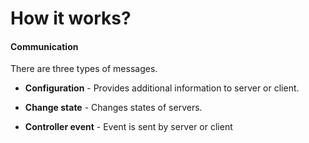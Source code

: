 # How it works?

#### Communication

There are three types of messages. 

- **Configuration** - Provides additional information to server or client.

- **Change state** - Changes states of servers.

- **Controller event** - Event is sent by server or client 

  

